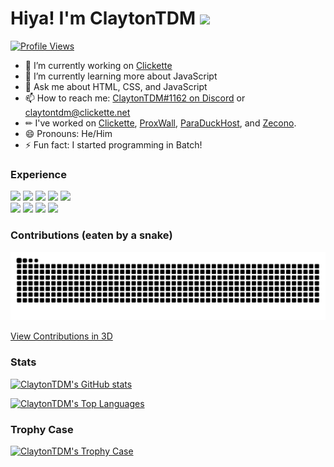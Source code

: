 # Hiya! I'm ClaytonTDM <img src="https://media.giphy.com/media/hvRJCLFzcasrR4ia7z/giphy.gif" width="25px">
[![Profile Views](https://komarev.com/ghpvc/?username=claytontdm&label=Profile%20views&color=0e75b6&style=for-the-badge)](#hiya-im-claytontdm-)
- 🔭 I’m currently working on [Clickette](https://github.com/clickette/clickette.net/)
- 🌱 I’m currently learning more about JavaScript
- 💬 Ask me about HTML, CSS, and JavaScript
- 📫 How to reach me: [ClaytonTDM#1162 on Discord](https://discord.com/users/838197580462293042) or [claytontdm@clickette.net](mailto:claytontdm@clickette.net)
- ✏ I've worked on [Clickette](https://clickette.net/), [ProxWall](https://proxwall.ga/), [ParaDuckHost](https://paraduckhost.com/), and [Zecono](https://top.gg/servers/861791581191012384).
- 😄 Pronouns: He/Him
- ⚡ Fun fact: I started programming in Batch!
###  Experience
 <div>
						<a href="#experience"><img class="js" src="https://img.shields.io/badge/JavaScript-F7DF1E?style=for-the-badge&amp;logo=javascript&amp;logoColor=black"></a>
						<a href="#experience"><img class="css" src="https://img.shields.io/badge/CSS3-1572B6?style=for-the-badge&amp;logo=css3&amp;logoColor=white"></a>
						<a href="#experience"><img class="html" src="https://img.shields.io/badge/HTML5-E34F26?style=for-the-badge&amp;logo=html5&amp;logoColor=white"></a> <a href="#experience"><img class="batchfile" src="https://img.shields.io/badge/BATCHFILE-404d59?style=for-the-badge&logo=windows"></a>
						<a href="#experience"><img class="md" src="https://img.shields.io/badge/Markdown-000000?style=for-the-badge&amp;logo=markdown&amp;logoColor=white"></a>
						<br>
						<a href="#experience"><img class="win" src="https://img.shields.io/badge/Windows-0078D6?style=for-the-badge&amp;logo=windows&amp;logoColor=white"></a>
						<a href="#experience"><img class="an" src="https://camo.githubusercontent.com/6171036bcfdfe0d91ab74f894aaecb9c650a267ae85bcbcb3e9272f3bceb923d/68747470733a2f2f696d672e736869656c64732e696f2f62616467652f416e64726f69642d2532333430346435393f7374796c653d666f722d7468652d6261646765266c6f676f3d616e64726f6964266c6f676f436f6c6f723d2523334444433834"></a>
						<a href="#experience"><img class="mac" src="https://img.shields.io/badge/apple-%23404d59.svg?style=for-the-badge&amp;logo=apple&amp;logoColor=%#000000%22"></a>
  <a href="#experience"><img class="vsc" src="https://img.shields.io/badge/VSCODE-404D59?style=for-the-badge&amp;logo=VISUALSTUDIOCODE&amp;logoColor=0078d7"></a>
</div>

### Contributions (eaten by a snake)
[![ClaytonTDM's Contributions (eaten by a snake)](https://github.com/ClaytonTDM/claytontdm/raw/contributions/github-contribution-grid-snake-dark.svg)](#contributions-eaten-by-a-snake)

[View Contributions in 3D](https://skyline.github.com/claytontdm/2022?annotation0=2022-07-08,2022-07-08,Moved%20Clickette%20to%20GitHub%20Pages&annotation1=2022-03-06,2022-03-06,Used%20GitHub%20for%20the%20first%20time%20in%202022&annotation2=2022-09-01,2022-09-01,Moved%20Clickette%20to%20Vercel&annotation3=2022-09-09,2022-09-09,Moved%20Clickette%20to%20AWS)

### Stats
[![ClaytonTDM's GitHub stats](https://github-readme-stats.vercel.app/api?username=claytontdm&show_icons=true&theme=github_dark)](#stats)

[![ClaytonTDM's Top Languages](https://github-readme-stats.vercel.app/api/top-langs/?username=claytontdm&layout=compact&theme=github_dark)](#stats)

### Trophy Case
[![ClaytonTDM's Trophy Case](https://github-profile-trophy.vercel.app/?username=claytontdm&theme=onestar)](#trophy-case)
